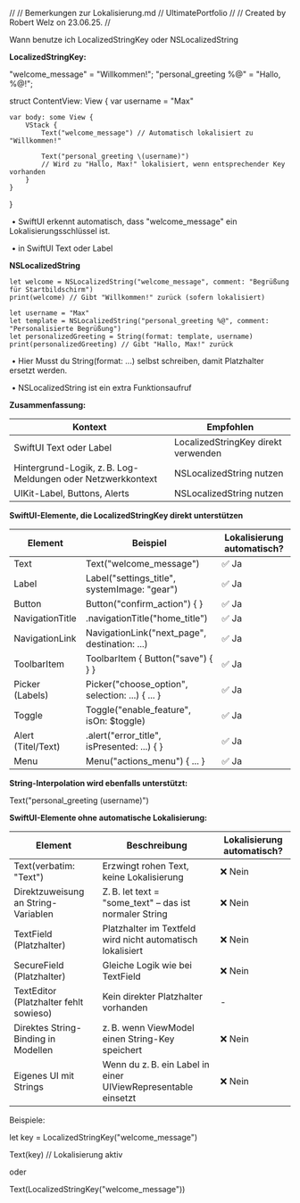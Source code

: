 //
//  Bemerkungen zur Lokalisierung.md
//  UltimatePortfolio
//
//  Created by Robert Welz on 23.06.25.
//

Wann benutze ich LocalizedStringKey oder NSLocalizedString 

**LocalizedStringKey:**

"welcome_message" = "Willkommen!";
"personal_greeting %@" = "Hallo, %@!";


struct ContentView: View {
    var username = "Max"

    var body: some View {
        VStack {
            Text("welcome_message") // Automatisch lokalisiert zu "Willkommen!"
            
            Text("personal_greeting \(username)") 
            // Wird zu "Hallo, Max!" lokalisiert, wenn entsprechender Key vorhanden
        }
    }
}

​	•	SwiftUI erkennt automatisch, dass "welcome_message" ein Lokalisierungsschlüssel ist.

​	•	in SwiftUI Text oder Label



**NSLocalizedString**

	let welcome = NSLocalizedString("welcome_message", comment: "Begrüßung für Startbildschirm")
	print(welcome) // Gibt "Willkommen!" zurück (sofern lokalisiert)
	
	let username = "Max"
	let template = NSLocalizedString("personal_greeting %@", comment: "Personalisierte Begrüßung")
	let personalizedGreeting = String(format: template, username)
	print(personalizedGreeting) // Gibt "Hallo, Max!" zurück


​	•	Hier Musst du String(format: ...) selbst schreiben, damit Platzhalter ersetzt werden.

​	•	NSLocalizedString  ist ein extra Funktionsaufruf

**Zusammenfassung:**

| **Kontext**                                                 | Empfohlen                           |
| ----------------------------------------------------------- | ----------------------------------- |
| SwiftUI Text oder Label                                     | LocalizedStringKey direkt verwenden |
| Hintergrund-Logik, z. B. Log-Meldungen oder Netzwerkkontext | NSLocalizedString nutzen            |
| UIKit-Label, Buttons, Alerts                                | NSLocalizedString nutzen            |

**SwiftUI-Elemente, die LocalizedStringKey direkt unterstützen**

| Element            | Beispiel                                        | Lokalisierung automatisch? |
| ------------------ | ----------------------------------------------- | -------------------------- |
| Text               | Text("welcome_message")                         | ✅ Ja                       |
| Label              | Label("settings_title", systemImage: "gear")    | ✅ Ja                       |
| Button             | Button("confirm_action") { }                    | ✅ Ja                       |
| NavigationTitle    | .navigationTitle("home_title")                  | ✅ Ja                       |
| NavigationLink     | NavigationLink("next_page", destination: ...)   | ✅ Ja                       |
| ToolbarItem        | ToolbarItem { Button("save") { } }              | ✅ Ja                       |
| Picker (Labels)    | Picker("choose_option", selection: ...) { ... } | ✅ Ja                       |
| Toggle             | Toggle("enable_feature", isOn: $toggle)         | ✅ Ja                       |
| Alert (Titel/Text) | .alert("error_title", isPresented: ...) { }     | ✅ Ja                       |
| Menu               | Menu("actions_menu") { ... }                    | ✅ Ja                       |

**String-Interpolation wird ebenfalls unterstützt:**

Text("personal_greeting \(username)") 



**SwiftUI-Elemente ohne automatische Lokalisierung:**

| Element                                | Beschreibung                                                 | Lokalisierung automatisch? |
| -------------------------------------- | ------------------------------------------------------------ | -------------------------- |
| Text(verbatim: "Text")                 | Erzwingt rohen Text, keine Lokalisierung                     | ❌ Nein                     |
| Direktzuweisung an String-Variablen    | Z. B. let text = "some_text" – das ist normaler String       | ❌ Nein                     |
| TextField (Platzhalter)                | Platzhalter im Textfeld wird nicht automatisch lokalisiert   | ❌ Nein                     |
| SecureField (Platzhalter)              | Gleiche Logik wie bei TextField                              | ❌ Nein                     |
| TextEditor (Platzhalter fehlt sowieso) | Kein direkter Platzhalter vorhanden                          | -                          |
| Direktes String-Binding in Modellen    | z. B. wenn ViewModel einen String-Key speichert              | ❌ Nein                     |
| Eigenes UI mit Strings                 | Wenn du z. B. ein Label in einer UIViewRepresentable einsetzt | ❌ Nein                     |

Beispiele:

let key = LocalizedStringKey("welcome_message")

Text(key) // Lokalisierung aktiv

oder

Text(LocalizedStringKey("welcome_message"))

